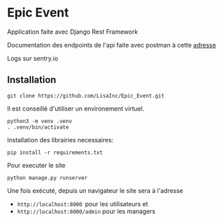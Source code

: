 # Epic Event

Application faite avec Django Rest Framework

Documentation des endpoints de l'api faite avec postman à cette [adresse](https://documenter.getpostman.com/view/19707856/2s7YfSbXot)

Logs sur sentry.io

## Installation

```
git clone https://github.com/LisaInc/Epic_Event.git
```

Il est conseillé d'utiliser un environement virtuel.

```
python3 -m venv .venv
. .venv/bin/activate
```

Installation des librairies necessaires:

```
pip install -r requirements.txt
```

Pour executer le site

```
python manage.py runserver
```

Une fois exécuté, depuis un navigateur le site sera à l'adresse

* `http://localhost:8000 `pour les utilisateurs et
* `http://localhost:8000/admin` pour les managers
